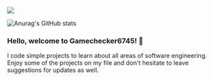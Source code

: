 ![](https://komarev.com/ghpvc/?username=Gamechecker6745)

![Anurag's GitHub stats](https://github-readme-stats.vercel.app/api?username=Gamechecker6745&show_icons=true&theme=radical)

### Hello, welcome to Gamechecker6745! 👋
I code simple projects to learn about all areas of software engineering. 
Enjoy some of the projects on my file and don't hesitate to leave suggestions for updates as well.

